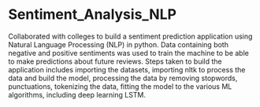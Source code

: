 # Sentiment_Analysis_NLP


Collaborated with colleges to build a sentiment prediction application using Natural Language Processing (NLP) in python. Data containing both negative and positive sentiments was used to train the machine to be able to make predictions about future reviews. Steps taken to build the application includes importing the datasets, importing nltk to process the data and build the model, processing the data by removing stopwords, punctuations, tokenizing the data, fitting the model to the various ML algorithms, including deep learning LSTM.
